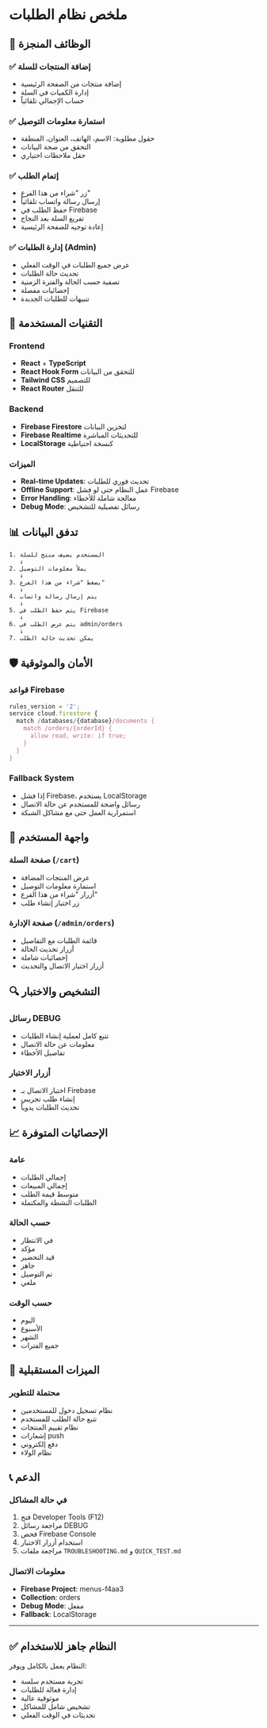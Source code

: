 # ملخص نظام الطلبات

## 🎯 الوظائف المنجزة

### ✅ إضافة المنتجات للسلة
- إضافة منتجات من الصفحة الرئيسية
- إدارة الكميات في السلة
- حساب الإجمالي تلقائياً

### ✅ استمارة معلومات التوصيل
- حقول مطلوبة: الاسم، الهاتف، العنوان، المنطقة
- التحقق من صحة البيانات
- حقل ملاحظات اختياري

### ✅ إتمام الطلب
- زر "شراء من هذا الفرع"
- إرسال رسالة واتساب تلقائياً
- حفظ الطلب في Firebase
- تفريغ السلة بعد النجاح
- إعادة توجيه للصفحة الرئيسية

### ✅ إدارة الطلبات (Admin)
- عرض جميع الطلبات في الوقت الفعلي
- تحديث حالة الطلبات
- تصفية حسب الحالة والفترة الزمنية
- إحصائيات مفصلة
- تنبيهات للطلبات الجديدة

## 🔧 التقنيات المستخدمة

### Frontend
- **React** + **TypeScript**
- **React Hook Form** للتحقق من البيانات
- **Tailwind CSS** للتصميم
- **React Router** للتنقل

### Backend
- **Firebase Firestore** لتخزين البيانات
- **Firebase Realtime** للتحديثات المباشرة
- **LocalStorage** كنسخة احتياطية

### الميزات
- **Real-time Updates**: تحديث فوري للطلبات
- **Offline Support**: عمل النظام حتى لو فشل Firebase
- **Error Handling**: معالجة شاملة للأخطاء
- **Debug Mode**: رسائل تفصيلية للتشخيص

## 📊 تدفق البيانات

```
1. المستخدم يضيف منتج للسلة
   ↓
2. يملأ معلومات التوصيل
   ↓
3. يضغط "شراء من هذا الفرع"
   ↓
4. يتم إرسال رسالة واتساب
   ↓
5. يتم حفظ الطلب في Firebase
   ↓
6. يتم عرض الطلب في admin/orders
   ↓
7. يمكن تحديث حالة الطلب
```

## 🛡️ الأمان والموثوقية

### قواعد Firebase
```javascript
rules_version = '2';
service cloud.firestore {
  match /databases/{database}/documents {
    match /orders/{orderId} {
      allow read, write: if true;
    }
  }
}
```

### Fallback System
- إذا فشل Firebase، يستخدم LocalStorage
- رسائل واضحة للمستخدم عن حالة الاتصال
- استمرارية العمل حتى مع مشاكل الشبكة

## 📱 واجهة المستخدم

### صفحة السلة (`/cart`)
- عرض المنتجات المضافة
- استمارة معلومات التوصيل
- أزرار "شراء من هذا الفرع"
- زر اختبار إنشاء طلب

### صفحة الإدارة (`/admin/orders`)
- قائمة الطلبات مع التفاصيل
- أزرار تحديث الحالة
- إحصائيات شاملة
- أزرار اختبار الاتصال والتحديث

## 🔍 التشخيص والاختبار

### رسائل DEBUG
- تتبع كامل لعملية إنشاء الطلبات
- معلومات عن حالة الاتصال
- تفاصيل الأخطاء

### أزرار الاختبار
- اختبار الاتصال بـ Firebase
- إنشاء طلب تجريبي
- تحديث الطلبات يدوياً

## 📈 الإحصائيات المتوفرة

### عامة
- إجمالي الطلبات
- إجمالي المبيعات
- متوسط قيمة الطلب
- الطلبات النشطة والمكتملة

### حسب الحالة
- في الانتظار
- مؤكد
- قيد التحضير
- جاهز
- تم التوصيل
- ملغي

### حسب الوقت
- اليوم
- الأسبوع
- الشهر
- جميع الفترات

## 🚀 الميزات المستقبلية

### محتملة للتطوير
- نظام تسجيل دخول للمستخدمين
- تتبع حالة الطلب للمستخدم
- نظام تقييم المنتجات
- إشعارات push
- دفع إلكتروني
- نظام الولاء

## 📞 الدعم

### في حالة المشاكل
1. فتح Developer Tools (F12)
2. مراجعة رسائل DEBUG
3. فحص Firebase Console
4. استخدام أزرار الاختبار
5. مراجعة ملفات `TROUBLESHOOTING.md` و `QUICK_TEST.md`

### معلومات الاتصال
- **Firebase Project**: menus-f4aa3
- **Collection**: orders
- **Debug Mode**: مفعل
- **Fallback**: LocalStorage

---

## ✅ النظام جاهز للاستخدام

النظام يعمل بالكامل ويوفر:
- تجربة مستخدم سلسة
- إدارة فعالة للطلبات
- موثوقية عالية
- تشخيص شامل للمشاكل
- تحديثات في الوقت الفعلي 